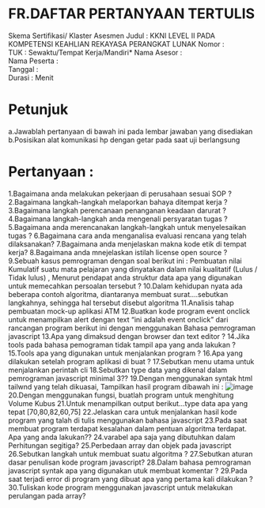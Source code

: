 # FR.DAFTAR PERTANYAAN TERTULIS 

Skema Sertifikasi/ Klaster Asesmen	Judul	:	KKNI LEVEL II PADA KOMPETENSI KEAHLIAN
REKAYASA PERANGKAT LUNAK
	Nomor	:	
TUK	:	Sewaktu/Tempat Kerja/Mandiri*
Nama Asesor	:	
Nama Peserta	:	
Tanggal	:	
Durasi	:	       Menit

# Petunjuk
a.Jawablah pertanyaan di bawah ini pada lembar jawaban yang disediakan 
b.Posisikan alat komunikasi  hp dengan getar pada saat uji berlangsung 

# Pertanyaan :

1.Bagaimana anda melakukan pekerjaan di perusahaan sesuai SOP ?
2.Bagaimana langkah-langkah melaporkan bahaya ditempat kerja ?
3.Bagaimana langkah perencanaan penanganan keadaan darurat ?
4.Bagaimana langkah-langkah anda mengenali persyaratan tugas ?
5.Bagaimana anda merencanakan langkah-langkah untuk menyelesaikan tugas ?
6.Bagaimana cara anda menganalisa evaluasi rencana yang telah dilaksanakan?
7.Bagaimana anda menjelaskan makna kode etik di tempat kerja?
8.Bagaimana anda mnejelaskan istilah license open source ?
9.Sebuah kasus pemrograman dengan soal berikut ini : Pembuatan nilai Kumulatif suatu mata pelajaran yang dinyatakan dalam nilai kualitatif (Lulus / Tidak lulus) , Menurut pendapat anda struktur data apa yang digunakan untuk memecahkan persoalan tersebut ?
10.Dalam kehidupan nyata ada beberapa contoh algoritma, diantaranya membuat surat….sebutkan langkahnya, sehingga hal tersebut disebut algoritma
11.Analisis tahap pembuatan mock-up aplikasi ATM
12.Buatkan kode program event onclick untuk menampilkan alert dengan text “ini adalah event onclick” dari rancangan program berikut ini dengan menggunakan Bahasa pemrograman javascript
13.Apa yang dimaksud dengan browser dan text editor ?
14.Jika tools pada bahasa pemograman tidak tampil apa yang anda lakukan ?
15.Tools apa yang digunakan untuk menjalankan program ?
16.Apa yang dilakukan setelah program aplikasi di buat ?
17.Sebutkan menu utama untuk menjalankan perintah cli
18.Sebutkan type data yang dikenal dalam pemrograman javascript minimal 3??
19.Dengan menggunakan syntak html tailwnd yang telah dikuasai, Tampilkan hasil  program dibawah ini :
![image](https://user-images.githubusercontent.com/34312228/158284682-97426e0e-55d3-4f69-aea3-6de4b413201b.png)
20.Dengan menggunakan fungsi, buatlah program untuk menghitung Volume Kubus 
21.Untuk menampilkan output berikut…type data apa yang tepat [70,80,82,60,75]
22.Jelaskan cara untuk menjalankan hasil kode program yang talah di tulis menggunakan bahasa javascript
23.Pada saat membuat program terdapat kesalahan dalam pentuan algoritma terdapat. Apa yang anda lakukan??
24.varabel apa saja yang dibutuhkan dalam Perhitungan segitiga?
25.Perbedaan array dan objek pada javascript
26.Sebutkan langkah untuk membuat suatu algoritma ?
27.Sebutkan aturan dasar penulisan kode program javascript?
28.Dalam bahasa pemrograman javascript syntak apa yang digunakan utuk membuat komentar ?
29.Pada saat terjadi error di program yang dibuat apa yang pertama kali dilakukan ?
30.Tuliskan kode program menggunakan javascript untuk melakukan perulangan pada array?

